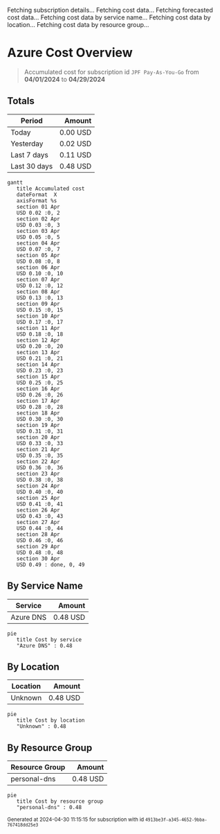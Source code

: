 Fetching subscription details...
Fetching cost data...
Fetching forecasted cost data...
Fetching cost data by service name...
Fetching cost data by location...
Fetching cost data by resource group...
# Azure Cost Overview

> Accumulated cost for subscription id `JPF Pay-As-You-Go` from **04/01/2024** to **04/29/2024**

## Totals

|Period|Amount|
|---|---:|
|Today|0.00 USD|
|Yesterday|0.02 USD|
|Last 7 days|0.11 USD|
|Last 30 days|0.48 USD|

```mermaid
gantt
   title Accumulated cost
   dateFormat  X
   axisFormat %s
   section 01 Apr
   USD 0.02 :0, 2
   section 02 Apr
   USD 0.03 :0, 3
   section 03 Apr
   USD 0.05 :0, 5
   section 04 Apr
   USD 0.07 :0, 7
   section 05 Apr
   USD 0.08 :0, 8
   section 06 Apr
   USD 0.10 :0, 10
   section 07 Apr
   USD 0.12 :0, 12
   section 08 Apr
   USD 0.13 :0, 13
   section 09 Apr
   USD 0.15 :0, 15
   section 10 Apr
   USD 0.17 :0, 17
   section 11 Apr
   USD 0.18 :0, 18
   section 12 Apr
   USD 0.20 :0, 20
   section 13 Apr
   USD 0.21 :0, 21
   section 14 Apr
   USD 0.23 :0, 23
   section 15 Apr
   USD 0.25 :0, 25
   section 16 Apr
   USD 0.26 :0, 26
   section 17 Apr
   USD 0.28 :0, 28
   section 18 Apr
   USD 0.30 :0, 30
   section 19 Apr
   USD 0.31 :0, 31
   section 20 Apr
   USD 0.33 :0, 33
   section 21 Apr
   USD 0.35 :0, 35
   section 22 Apr
   USD 0.36 :0, 36
   section 23 Apr
   USD 0.38 :0, 38
   section 24 Apr
   USD 0.40 :0, 40
   section 25 Apr
   USD 0.41 :0, 41
   section 26 Apr
   USD 0.43 :0, 43
   section 27 Apr
   USD 0.44 :0, 44
   section 28 Apr
   USD 0.46 :0, 46
   section 29 Apr
   USD 0.48 :0, 48
   section 30 Apr
   USD 0.49 : done, 0, 49
```

## By Service Name

|Service|Amount|
|---|---:|
|Azure DNS|0.48 USD|

```mermaid
pie
   title Cost by service
   "Azure DNS" : 0.48
```

## By Location

|Location|Amount|
|---|---:|
|Unknown|0.48 USD|

```mermaid
pie
   title Cost by location
   "Unknown" : 0.48
```

## By Resource Group

|Resource Group|Amount|
|---|---:|
|personal-dns|0.48 USD|

```mermaid
pie
   title Cost by resource group
   "personal-dns" : 0.48
```

<sup>Generated at 2024-04-30 11:15:15 for subscription with id `4913be3f-a345-4652-9bba-767418dd25e3`</sup>
